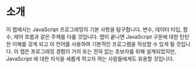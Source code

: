 # 소개

이 랩에서는 JavaScript 프로그래밍의 기본 사항을 탐구합니다. 변수, 데이터 타입, 함수, 제어 흐름과 같은 주제를 다룰 것입니다. 랩이 끝나면 JavaScript 구문에 대한 탄탄한 이해를 갖게 되고 이 언어를 사용하여 기본적인 프로그램을 작성할 수 있게 될 것입니다. 이 랩은 프로그래밍 경험이 거의 또는 전혀 없는 초보자를 위해 설계되었지만, JavaScript 에 대한 지식을 새롭게 하고자 하는 사람들에게도 유용할 것입니다.
